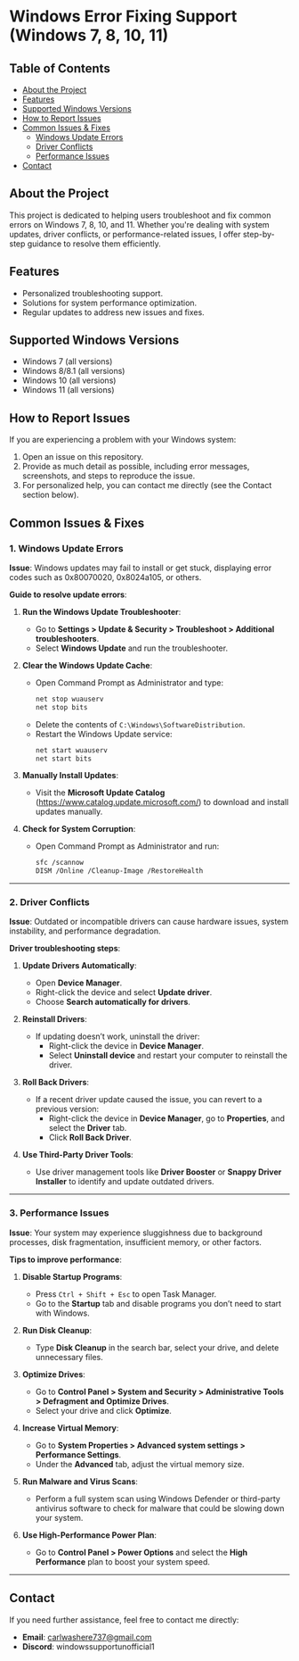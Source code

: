 # Windows Error Fixing Support (Windows 7, 8, 10, 11)

## Table of Contents
- [About the Project](#about-the-project)
- [Features](#features)
- [Supported Windows Versions](#supported-windows-versions)
- [How to Report Issues](#how-to-report-issues)
- [Common Issues & Fixes](#common-issues--fixes)
  - [Windows Update Errors](#1-windows-update-errors)
  - [Driver Conflicts](#2-driver-conflicts)
  - [Performance Issues](#3-performance-issues)
- [Contact](#contact)

## About the Project

This project is dedicated to helping users troubleshoot and fix common errors on Windows 7, 8, 10, and 11. Whether you're dealing with system updates, driver conflicts, or performance-related issues, I offer step-by-step guidance to resolve them efficiently.

## Features
- Personalized troubleshooting support.
- Solutions for system performance optimization.
- Regular updates to address new issues and fixes.

## Supported Windows Versions
- Windows 7 (all versions)
- Windows 8/8.1 (all versions)
- Windows 10 (all versions)
- Windows 11 (all versions)

## How to Report Issues

If you are experiencing a problem with your Windows system:
1. Open an issue on this repository.
2. Provide as much detail as possible, including error messages, screenshots, and steps to reproduce the issue.
3. For personalized help, you can contact me directly (see the Contact section below).

## Common Issues & Fixes

### **1. Windows Update Errors**

**Issue**: Windows updates may fail to install or get stuck, displaying error codes such as 0x80070020, 0x8024a105, or others.

**Guide to resolve update errors**:
1. **Run the Windows Update Troubleshooter**:
   - Go to **Settings > Update & Security > Troubleshoot > Additional troubleshooters**.
   - Select **Windows Update** and run the troubleshooter.

2. **Clear the Windows Update Cache**:
   - Open Command Prompt as Administrator and type:
     ```bash
     net stop wuauserv
     net stop bits
     ```
   - Delete the contents of `C:\Windows\SoftwareDistribution`.
   - Restart the Windows Update service:
     ```bash
     net start wuauserv
     net start bits
     ```

3. **Manually Install Updates**:
   - Visit the **Microsoft Update Catalog** (https://www.catalog.update.microsoft.com/) to download and install updates manually.

4. **Check for System Corruption**:
   - Open Command Prompt as Administrator and run:
     ```bash
     sfc /scannow
     DISM /Online /Cleanup-Image /RestoreHealth
     ```

---

### **2. Driver Conflicts**

**Issue**: Outdated or incompatible drivers can cause hardware issues, system instability, and performance degradation.

**Driver troubleshooting steps**:
1. **Update Drivers Automatically**:
   - Open **Device Manager**.
   - Right-click the device and select **Update driver**.
   - Choose **Search automatically for drivers**.

2. **Reinstall Drivers**:
   - If updating doesn’t work, uninstall the driver:
     - Right-click the device in **Device Manager**.
     - Select **Uninstall device** and restart your computer to reinstall the driver.

3. **Roll Back Drivers**:
   - If a recent driver update caused the issue, you can revert to a previous version:
     - Right-click the device in **Device Manager**, go to **Properties**, and select the **Driver** tab.
     - Click **Roll Back Driver**.

4. **Use Third-Party Driver Tools**:
   - Use driver management tools like **Driver Booster** or **Snappy Driver Installer** to identify and update outdated drivers.

---

### **3. Performance Issues**

**Issue**: Your system may experience sluggishness due to background processes, disk fragmentation, insufficient memory, or other factors.

**Tips to improve performance**:
1. **Disable Startup Programs**:
   - Press `Ctrl + Shift + Esc` to open Task Manager.
   - Go to the **Startup** tab and disable programs you don’t need to start with Windows.

2. **Run Disk Cleanup**:
   - Type **Disk Cleanup** in the search bar, select your drive, and delete unnecessary files.

3. **Optimize Drives**:
   - Go to **Control Panel > System and Security > Administrative Tools > Defragment and Optimize Drives**.
   - Select your drive and click **Optimize**.

4. **Increase Virtual Memory**:
   - Go to **System Properties > Advanced system settings > Performance Settings**.
   - Under the **Advanced** tab, adjust the virtual memory size.

5. **Run Malware and Virus Scans**:
   - Perform a full system scan using Windows Defender or third-party antivirus software to check for malware that could be slowing down your system.

6. **Use High-Performance Power Plan**:
   - Go to **Control Panel > Power Options** and select the **High Performance** plan to boost your system speed.

---

## Contact

If you need further assistance, feel free to contact me directly:
- **Email**: carlwashere737@gmail.com
- **Discord**: windowssupportunofficial1
